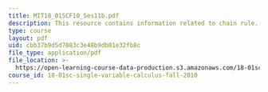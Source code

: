 ```yaml
---
title: MIT18_01SCF10_Ses11b.pdf
description: This resource contains information related to chain rule.
type: course
layout: pdf
uid: cbb37b9d5d7083c3e48b9db01e32fb8c
file_type: application/pdf
file_location: >-
  https://open-learning-course-data-production.s3.amazonaws.com/18-01sc-single-variable-calculus-fall-2010/cbb37b9d5d7083c3e48b9db01e32fb8c_MIT18_01SCF10_Ses11b.pdf
course_id: 18-01sc-single-variable-calculus-fall-2010
---
```

